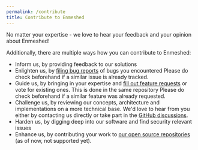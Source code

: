 ```yaml
---
permalink: /contribute
title: Contribute to Enmeshed
---
```


No matter your expertise - we love to hear your feedback and your opinion about Enmeshed!

Additionally, there are multiple ways how you can contribute to Enmeshed:

- Inform us, by providing feedback to our solutions
- Enlighten us, by [filing bug reports](https://github.com/nmshd/feedback/issues/new/choose) of bugs you encountered
  Please do check beforehand if a similar issue is already tracked.
- Guide us, by bringing in your expertise and [fill out feature requests](https://github.com/nmshd/feedback/issues/new/choose) or vote for existing ones. This is done in the same repository
  Please do check beforehand if a similar feature was already requested.
- Challenge us, by reviewing our concepts, architecture and implementations on a more technical base. We'd love to hear from you either by contacting us directly or take part in the [GitHub discussions](https://github.com/nmshd/feedback/discussions).
- Harden us, by digging deep into our software and find security relevant issues
- Enhance us, by contributing your work to [our open source repositories](https://github.com/nmshd) (as of now, not supported yet).
